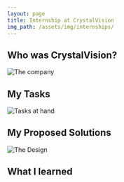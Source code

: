 ```yaml
---
layout: page
title: Internship at CrystalVision
img_path: /assets/img/internships/
---
```


## Who was CrystalVision?

![The company](crystalvision1.png)

## My Tasks

![Tasks at hand](crystalvision2.png)

## My Proposed Solutions

![The Design](crystalvision3.png)

## What I learned
